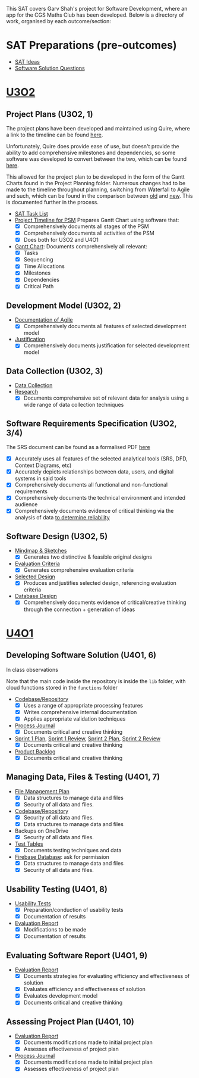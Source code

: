 This SAT covers Garv Shah's project for Software Development, where an app for the CGS Maths Club has been developed.
Below is a directory of work, organised by each outcome/section:

# SAT Preparations (pre-outcomes)

- [SAT Ideas](U3O2%20SAT/SAT%20Preperations/SAT%20Ideas.md)
- [Software Solution Questions](U3O2%20SAT/SAT%20Preperations/Software%20Solution%20Questions.md)

# [U3O2](U3O2%20SAT)

## Project Plans (U3O2, 1)

The project plans have been developed and maintained using Quire, where a link to the timeline can be
found [here](https://quire.io/w/Garv_SAT?view=timeline).

Unfortunately, Quire does provide ease of use, but doesn't provide the ability to add comprehensive milestones and
dependencies, so some software was developed to convert between the two, which can be
found [here](../AOS2%20Programming/Code/Term%202/Weeks%201%20and%202/quire-to-excel).

This allowed for the project plan to be developed in the form of the Gantt Charts found in the Project Planning folder.
Numerous changes had to be made to the timeline throughout planning, switching from Waterfall to Agile and such, which
can
be found in the comparison
between [old](U3O2%20SAT/Project%20Plans/SAT%20Gantt%20Chart%20(old).xlsx)
and [new](U3O2%20SAT/Project%20Plans/SAT%20Gantt%20Chart.xlsx). This is documented further in the process.

- [SAT Task List](U3O2%20SAT/Project%20Plans/SAT%20Task%20List.xlsx)
- [Project Timeline for PSM](https://quire.io/w/Garv_SAT?view=timeline)
  Prepares Gantt Chart using software that:
    - [x] Comprehensively documents all stages of the PSM
    - [x] Comprehensively documents all activities of the PSM
    - [x] Does both for U3O2 and U4O1
- [Gantt Chart](U3O2%20SAT/Project%20Plans/SAT%20Gantt%20Chart.xlsx):
  Documents comprehensively all relevant:
    - [x] Tasks
    - [x] Sequencing
    - [x] Time Allocations
    - [x] Milestones
    - [x] Dependencies
    - [x] Critical Path

## Development Model (U3O2, 2)

- [Documentation of Agile](U3O2%20SAT/Project%20Plans/Development%20Model.md#agile)
    - [x] Comprehensively documents all features of selected development model
- [Justification](U3O2%20SAT/Project%20Plans/Development%20Model.md#selected-model)
    - [x] Comprehensively documents justification for selected development model

## Data Collection (U3O2, 3)

- [Data Collection](U3O2%20SAT/Data%20Collection/Data%20Collection.md)
- [Research](U3O2%20SAT/Data%20Collection/Research.md)
    - [x] Documents comprehensive set of relevant data for analysis using a wide range of data collection techniques

## Software Requirements Specification (U3O2, 3/4)

The SRS document can be found as a formalised PDF [here](U3O2%20SAT/SRS/Maths%20Club%20SRS.pdf)

- [x] Accurately uses all features of the selected analytical tools (SRS, DFD, Context Diagrams, etc)
- [x] Accurately depicts relationships between data, users, and digital systems in said tools
- [x] Comprehensively documents all functional and non-functional requirements
- [x] Comprehensively documents the technical environment and intended audience
- [x] Comprehensively documents evidence of critical thinking via the analysis of data [to determine
  reliability](U3O2%20SAT/Data%20Collection/Data%20Collection.md#appendix-reliability)

## Software Design (U3O2, 5)

- [Mindmap & Sketches](U3O2%20SAT/Design%20Folio/Design.md#mindmap--sketches)
    - [x] Generates two distinctive & feasible original designs
- [Evaluation Criteria](U3O2%20SAT/Design%20Folio/Design.md#evaluation-criteria)
    - [x] Generates comprehensive evaluation criteria
- [Selected Design](U3O2%20SAT/Design%20Folio/Design.md#selected-design)
    - [x] Produces and justifies selected design, referencing evaluation criteria
- [Database Design](U3O2%20SAT/Design%20Folio/Database%20Design.md)
    - [x] Comprehensively documents evidence of critical/creative thinking through the connection + generation of ideas

# [U4O1](U4O1%20SAT)

## Developing Software Solution (U4O1, 6)

In class observations

Note that the main code inside the repository is inside the `lib` folder, with cloud functions stored in the `functions`
folder

- [Codebase/Repository](https://github.com/cgs-math/app)
    - [x] Uses a range of appropriate processing features
    - [x] Writes comprehensive internal documentation
    - [x] Applies appropriate validation techniques
- [Process Journal](https://garv-shah.notion.site/Garv-s-Blog-80ae26b22fd04677a0553fa668f6fc03)
    - [x] Documents critical and creative thinking
- [Sprint 1 Plan](U4O1%20SAT/Project%20Plans/Sprint%201/Sprint%20Plan.md),
  [Sprint 1 Review](U4O1%20SAT/Project%20Plans/Sprint%201/Sprint%20Review.md),
  [Sprint 2 Plan](U4O1%20SAT/Project%20Plans/Sprint%202/Sprint%20Plan.md),
  [Sprint 2 Review](U4O1%20SAT/Project%20Plans/Sprint%202/Sprint%20Review.md)
    - [x] Documents critical and creative thinking
- [Product Backlog](U4O1%20SAT/Project%20Plans/Product%20Backlog.md)
    - [x] Documents critical and creative thinking

## Managing Data, Files & Testing (U4O1, 7)

- [File Management Plan](U4O1%20SAT/Project%20Plans/File%20Management%20Plan.docx)
    - [x] Data structures to manage data and files
    - [x] Security of all data and files.
- [Codebase/Repository](https://github.com/cgs-math/app)
    - [x] Security of all data and files.
    - [x] Data structures to manage data and files
- Backups on OneDrive
    - [x] Security of all data and files.
- [Test Tables](https://garv-shah.github.io/software-dev/SAT/U4O1%20SAT/Testing/Test%20Table)
    - [x] Documents testing techniques and data
- [Firebase Database](https://console.firebase.google.com/u/0/project/cgs-maths-club/): ask for permission
    - [x] Data structures to manage data and files
    - [x] Security of all data and files.

## Usability Testing (U4O1, 8)

- [Usability Tests](https://garv-shah.github.io/software-dev/SAT/U4O1%20SAT/Testing/Usability%20Testing)
    - [x] Preparation/conduction of usability tests
    - [x] Documentation of results
- [Evaluation Report](U4O1%20SAT/Evaluation/Maths%20Club%20Evaluation%20Report.pdf)
    - [x] Modifications to be made
    - [x] Documentation of results

## Evaluating Software Report (U4O1, 9)

- [Evaluation Report](U4O1%20SAT/Evaluation/Maths%20Club%20Evaluation%20Report.pdf)
    - [x] Documents strategies for evaluating efficiency and effectiveness of solution
    - [x] Evaluates efficiency and effectiveness of solution
    - [x] Evaluates development model
    - [x] Documents critical and creative thinking

## Assessing Project Plan (U4O1, 10)

- [Evaluation Report](U4O1%20SAT/Evaluation/Maths%20Club%20Evaluation%20Report.pdf)
    - [x] Documents modifications made to initial project plan
    - [x] Assesses effectiveness of project plan
- [Process Journal](https://garv-shah.notion.site/Garv-s-Blog-80ae26b22fd04677a0553fa668f6fc03)
    - [x] Documents modifications made to initial project plan
    - [x] Assesses effectiveness of project plan
